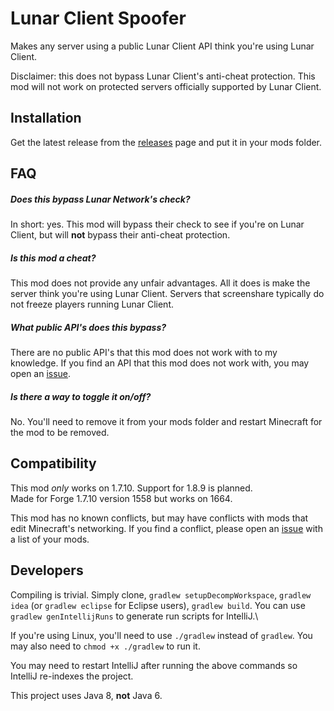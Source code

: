 # Lunar Client Spoofer
Makes any server using a public Lunar Client API think you're using Lunar Client.

Disclaimer: this does not bypass Lunar Client's anti-cheat protection. This mod will not work on protected servers officially supported by Lunar Client.

## Installation 
Get the latest release from the [releases](https://github.com/LeviDevs/LunarClientSpoofer/releases) page and put it in your mods folder.

## FAQ

##### Does this bypass Lunar Network's check?
In short: yes. This mod will bypass their check to see if you're on Lunar Client, but will **not** bypass their anti-cheat protection.

##### Is this mod a cheat?
This mod does not provide any unfair advantages. All it does is make the server think you're using Lunar Client.
Servers that screenshare typically do not freeze players running Lunar Client.

##### What public API's does this bypass?
There are no public API's that this mod does not work with to my knowledge. If you find an API that this mod does not
work with, you may open an [issue](https://github.com/LeviDevs/LunarClientSpoofer/issues).

##### Is there a way to toggle it on/off?
No. You'll need to remove it from your mods folder and restart Minecraft for the mod to be removed.

## Compatibility
This mod *only* works on 1.7.10. Support for 1.8.9 is planned.\
Made for Forge 1.7.10 version 1558 but works on 1664.

This mod has no known conflicts, but may have conflicts with mods that edit Minecraft's networking.
If you find a conflict, please open an [issue](https://github.com/LeviDevs/LunarClientSpoofer/issues) with
a list of your mods.

## Developers
Compiling is trivial. Simply clone, `gradlew setupDecompWorkspace`, `gradlew idea` (or `gradlew eclipse` for Eclipse users),
`gradlew build`. You can use `gradlew genIntellijRuns` to generate run scripts for IntelliJ.\

If you're using Linux, you'll need to use `./gradlew` instead of `gradlew`. You may also need to `chmod +x ./gradlew` to run it.

You may need to restart IntelliJ after running the above commands so IntelliJ re-indexes the project.

This project uses Java 8, **not** Java 6.
